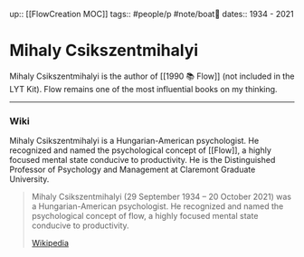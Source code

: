 up:: [[FlowCreation MOC]]
tags:: #people/p #note/boat🚤 
dates:: 1934 - 2021

# Mihaly Csikszentmihalyi
Mihaly Csikszentmihalyi is the author of [[1990 📚 Flow]] (not included in the LYT Kit). Flow remains one of the most influential books on my thinking.

---

### Wiki
Mihaly Csikszentmihalyi is a Hungarian-American psychologist. He recognized and named the psychological concept of [[Flow]], a highly focused mental state conducive to productivity. He is the Distinguished Professor of Psychology and Management at Claremont Graduate University.

> Mihaly Csikszentmihalyi (29 September 1934 – 20 October 2021) was a Hungarian-American psychologist. He recognized and named the psychological concept of flow, a highly focused mental state conducive to productivity. 
>
> [Wikipedia](https://en.wikipedia.org/wiki/Mihaly%20Csikszentmihalyi)


